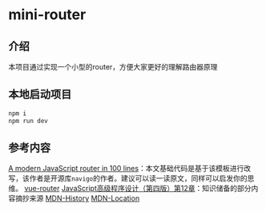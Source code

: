 # mini-router

## 介绍
本项目通过实现一个小型的router，方便大家更好的理解路由器原理

## 本地启动项目
```bash
npm i
npm run dev
```

## 参考内容
[A modern JavaScript router in 100 lines](https://krasimirtsonev.com/blog/article/A-modern-JavaScript-router-in-100-lines-history-api-pushState-hash-url)：本文基础代码是基于该模板进行改写，该作者是开源库`navigo`的作者。建议可以读一读原文，同样可以启发你的思维。
[vue-router](https://github.com/vuejs/vue-router)
[JavaScript高级程序设计（第四版）第12章](https://www.ituring.com.cn/book/2472)：知识储备的部分内容摘抄来源
[MDN-History](https://developer.mozilla.org/en-US/docs/Web/API/History)
[MDN-Location](https://developer.mozilla.org/en-US/docs/Web/API/Location)
